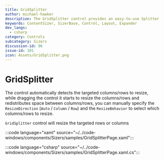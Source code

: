 ```yaml
---
title: GridSplitter
author: michael-hawker
description: The GridSplitter control provides an easy-to-use Splitter that redistributes space between columns or rows of a Grid Control.
keywords: ContentSizer, SizerBase, Control, Layout, Expander
dev_langs:
  - csharp
category: Controls
subcategory: Sizers
discussion-id: 96
issue-id: 101
icon: Assets/GridSplitter.png
---
```


# GridSplitter

The control automatically detects the targeted columns/rows to resize, while dragging the control it starts to resize the columns/rows and redistributes space between columns/rows,
you can manually specify the `ResizeDirection` (`Auto` / `Column` / `Row`) and the `ResizeBehavior` to select which columns/rows to resize.

`GridSplitter` control will resize the targeted rows or columns

:::code language="xaml" source="~/../code-windows/components/Sizers/samples/GridSplitterPage.xaml":::

:::code language="csharp" source="~/../code-windows/components/Sizers/samples/GridSplitterPage.xaml.cs":::


